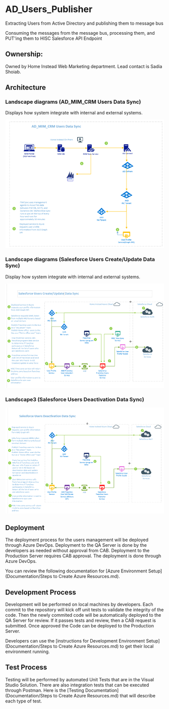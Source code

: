 # AD_Users_Publisher
Extracting Users from Active Directory and publishing them to message bus

Consuming the messages from the message bus, processing them, and PUT'ing them to HISC Salesforce API Endpoint
## Ownership:
Owned by Home Instead Web Marketing department. Lead contact is Sadia Shoiab.

## Architecture

### Landscape diagrams (AD_MIM_CRM Users Data Sync)
Displays how system integrate with internal and external systems.

![landsscape](Documentation/Read_Me_Images/AD_MIM_CRM.PNG)  

### Landscape diagrams (Salesforce Users Create/Update Data Sync)
Display how system integrate with internal and external systems.

![landsscape2](Documentation/Read_Me_Images/ADToSF_Create_Update.PNG)
     
### Landscape3 (Salesforce Users Deactivation Data Sync)

![landsscape3](Documentation/Read_Me_Images/ADToSF_Activate_Deactivate.PNG) 

## Deployment
The deployment process for the users management will be deployed through Azure DevOps.  Deployment to the QA Server is done by the developers as needed without approval from CAB. Deployment to the Production Server requires CAB approval.  The deployment is done through Azure DevOps.

You can review the following documentation for [Azure Environment Setup](Documentation/Steps to Create Azure Resources.md).

## Development Process
Development will be performed on local machines by developers. Each commit to the repository will kick off unit tests to validate the integrity of the code.  Then the newly commited code will be automatically deployed to the QA Server for review.  If it passes tests and review, then a CAB request is submitted.  Once approved the Code can be deployed to the Production Server.

Developers can use the [instructions for Development Environment Setup](Documentation/Steps to Create Azure Resources.md) to get their local environment running.

## Test Process
Testing will be performed by automated Unit Tests that are in the Visual Studio Solution.  There are also integration tests that can be executed through Postman. Here is the [Testing Documentation](Documentation/Steps to Create Azure Resources.md) that will describe each type of test.
